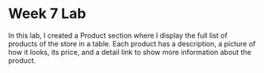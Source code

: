 # Week 7 Lab
In this lab, I created a Product section where I display the full list of products of the store in a table. Each product has a description, a picture of how it looks, its price, and a detail link to show more information about the product. 
